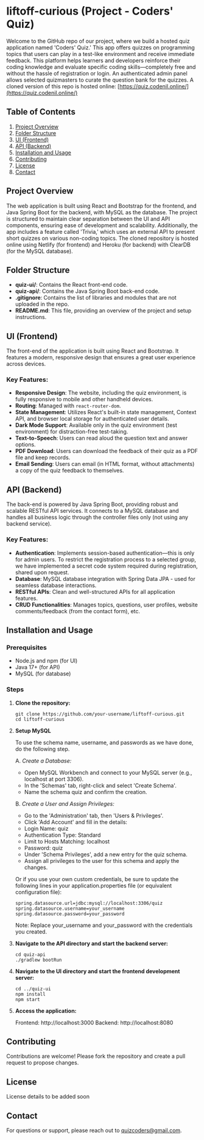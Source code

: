 # liftoff-curious (Project - Coders' Quiz)

Welcome to the GitHub repo of our project, where we build a hosted quiz application named 'Coders' Quiz.' This app offers quizzes on programming topics that users can play in a test-like environment and receive immediate feedback. This platform helps learners and developers reinforce their coding knowledge and evaluate specific coding skills—completely free and without the hassle of registration or login. An authenticated admin panel allows selected quizmasters to curate the question bank for the quizzes. A cloned version of this repo is hosted online: [https://quiz.codenil.online/](https://quiz.codenil.online/)

## Table of Contents
1. [Project Overview](#project-overview)
2. [Folder Structure](#folder-structure)
3. [UI (Frontend)](#ui-frontend)
4. [API (Backend)](#api-backend)
5. [Installation and Usage](#installation-and-usage)
6. [Contributing](#contributing)
7. [License](#license)
8. [Contact](#contact)

## Project Overview

The web application is built using React and Bootstrap for the frontend, and Java Spring Boot for the backend, with MySQL as the database. The project is structured to maintain clear separation between the UI and API components, ensuring ease of development and scalability. Additionally, the app includes a feature called 'Trivia,' which uses an external API to present short quizzes on various non-coding topics. The cloned repository is hosted online using Netlify (for frontend) and Heroku (for backend) with ClearDB (for the MySQL database).

## Folder Structure

- **quiz-ui/**: Contains the React front-end code.
- **quiz-api/**: Contains the Java Spring Boot back-end code.
- **.gitignore**: Contains the list of libraries and modules that are not uploaded in the repo.
- **README.md**: This file, providing an overview of the project and setup instructions.

## UI (Frontend)

The front-end of the application is built using React and Bootstrap. It features a modern, responsive design that ensures a great user experience across devices.

### Key Features:

- **Responsive Design**: The website, including the quiz environment, is fully responsive to mobile and other handheld devices.
- **Routing**: Managed with `react-router-dom`.
- **State Management**: Utilizes React's built-in state management, Context API, and browser local storage for authenticated user details.
- **Dark Mode Support**: Available only in the quiz environment (test environment) for distraction-free test-taking.
- **Text-to-Speech**: Users can read aloud the question text and answer options.
- **PDF Download**: Users can download the feedback of their quiz as a PDF file and keep records.
- **Email Sending**: Users can email (in HTML format, without attachments) a copy of the quiz feedback to themselves.

## API (Backend)

The back-end is powered by Java Spring Boot, providing robust and scalable RESTful API services. It connects to a MySQL database and handles all business logic through the controller files only (not using any backend service).

### Key Features:

- **Authentication**: Implements session-based authentication—this is only for admin users. To restrict the registration process to a selected group, we have implemented a secret code system required during registration, shared upon request.
- **Database**: MySQL database integration with Spring Data JPA - used for seamless database interactions.
- **RESTful APIs**: Clean and well-structured APIs for all application features.
- **CRUD Functionalities**: Manages topics, questions, user profiles, website comments/feedback (from the contact form), etc.

## Installation and Usage

### Prerequisites

- Node.js and npm (for UI)
- Java 17+ (for API)
- MySQL (for database)

### Steps

1. **Clone the repository:**

   ```
   git clone https://github.com/your-username/liftoff-curious.git
   cd liftoff-curious
   ```

2. **Setup MySQL**

    To use the schema name, username, and passwords as we have done, do the following step. 
    
    A. *Create a Database:*

    - Open MySQL Workbench and connect to your MySQL server (e.g., localhost at port 3306).
    - In the 'Schemas' tab, right-click and select 'Create Schema'.
    - Name the schema quiz and confirm the creation.
    
    B. *Create a User and Assign Privileges:*

    - Go to the 'Administration' tab, then 'Users & Privileges'.
    - Click 'Add Account' and fill in the details:
    - Login Name: quiz
    - Authentication Type: Standard
    - Limit to Hosts Matching: localhost
    - Password: quiz
    - Under 'Schema Privileges', add a new entry for the quiz schema.
    - Assign all privileges to the user for this schema and apply the changes.

    Or if you use your own custom credentials, be sure to update the following lines in your application.properties file (or equivalent configuration file): 

    ```
    spring.datasource.url=jdbc:mysql://localhost:3306/quiz
    spring.datasource.username=your_username
    spring.datasource.password=your_password
    ```
    Note: Replace your_username and your_password with the credentials you created.

3. **Navigate to the API directory and start the backend server:**

    ```
    cd quiz-api
    ./gradlew bootRun
    ```

4. **Navigate to the UI directory and start the frontend development server:**

    ```
    cd ../quiz-ui
    npm install
    npm start
    ```

5. **Access the application:**

    Frontend: http://localhost:3000
    Backend: http://localhost:8080

## Contributing

Contributions are welcome! Please fork the repository and create a pull request to propose changes.

## License

License details to be added soon
<!-- This project is licensed under the MIT License. See the LICENSE file for details. -->

## Contact

For questions or support, please reach out to [quizcoders@gmail.com](mailto:quizcoders@gmail.com).
